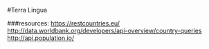#Terra Lingua

###resources:
 https://restcountries.eu/
 http://data.worldbank.org/developers/api-overview/country-queries
 http://api.population.io/
